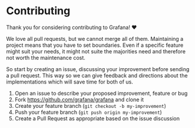 # Contributing

Thank you for considering contributing to Grafana! :heart:

We love all pull requests, but we cannot merge all of them.
Maintaining a project means that you have to set boundaries.
Even if a specific feature might suit your needs, it might not suite
the majorities need and therefore not worth the maintenance cost.

So start by creating an issue, discussing your improvement before sending a pull request. This way so we can give feedback and directions about the implementations which will save time for both of us.

1. Open an issue to describe your proposed improvement, feature or bug
1. Fork https://github.com/grafana/grafana and clone it
1. Create your feature branch (`git checkout -b my-improvement`)
1. Push your feature branch (`git push origin my-improvement`)
1. Create a Pull Request as appropriate based on the issue discussion

